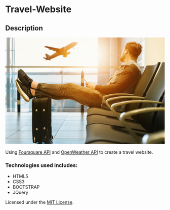 # Travel-Website

## Description

![](/images/banner.jpg)

Using [Foursquare API](https://developer.foursquare.com/)  and [OpenWeather API](https://openweathermap.org/current) to create a travel website.

### Technologies used includes:

* HTML5
* CSS3
* BOOTSTRAP
* JQuery

Licensed under the [MIT License](LICENSE).